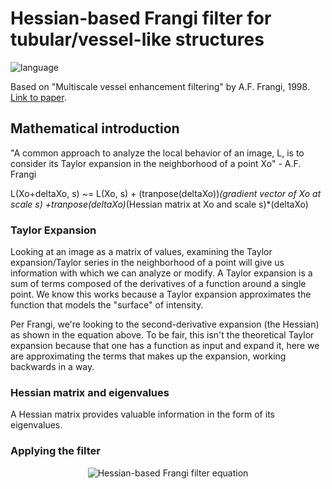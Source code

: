 # Hessian-based Frangi filter for tubular/vessel-like structures

<p align="left">
	<img src="https://img.shields.io/badge/language-MATLAB-red?style=for-the-badge"
			 alt="language">
</p>

Based on "Multiscale vessel enhancement filtering" by A.F. Frangi, 1998.
<a href="https://link.springer.com/chapter/10.1007/BFb0056195">Link to paper</a>.

## Mathematical introduction
"A common approach to analyze the local behavior of an image, L, is to consider its Taylor expansion in the neighborhood of a point Xo" - A.F. Frangi

L(Xo+deltaXo, s) ~= L(Xo, s) + (tranpose(deltaXo))*(gradient vector of Xo at scale s) +tranpose(deltaXo)*(Hessian matrix at Xo and scale s)*(deltaXo)

### Taylor Expansion
Looking at an image as a matrix of values, examining the Taylor expansion/Taylor series in the neighborhood of a point will give us information with which we can analyze or modify. A Taylor expansion is a sum of terms composed of the derivatives of a function around a single point. We know this works because a Taylor expansion approximates the function that models the "surface" of intensity.

Per Frangi, we're looking to the second-derivative expansion (the Hessian) as shown in the equation above. To be fair, this isn't the theoretical Taylor expansion because that one has a function as input and expand it, here we are approximating the terms that makes up the expansion, working backwards in a way.

### Hessian matrix and eigenvalues
A Hessian matrix provides valuable information in the form of its eigenvalues.

### Applying the filter
<p align="center">
	<img src="https://latex.codecogs.com/gif.latex?V_{o}(s)=\begin{cases}&space;0&space;&&space;\text{&space;if&space;}&space;\lambda_{2}>&space;0&space;\text{&space;or&space;}&space;\lambda_{3}>&space;0\\&space;\left&space;(&space;1-\text{&space;exp}\left&space;(&space;-\frac{R_{A}^{2}}{2\alpha^{2}}&space;\right&space;)&space;\right&space;)\left&space;(&space;\text{&space;exp}\left&space;(&space;-\frac{R_{B}^{2}}{2\beta^{2}}&space;\right&space;)&space;\right&space;)\left&space;(1-&space;\text{&space;exp}\left&space;(&space;-\frac{S^{2}}{2\gamma&space;^{2}}&space;\right&space;)&space;\right&space;)&&space;\text{&space;otherwise&space;}&space;\end{cases}" title="V_{o}(s)=\begin{cases} 0 & \text{ if } \lambda_{2}> 0 \text{ or } \lambda_{3}> 0\\ \left ( 1-\text{ exp}\left ( -\frac{R_{A}^{2}}{2\alpha^{2}} \right ) \right )\left ( \text{ exp}\left ( -\frac{R_{B}^{2}}{2\beta^{2}} \right ) \right )\left (1- \text{ exp}\left ( -\frac{S^{2}}{2\gamma ^{2}} \right ) \right )& \text{ otherwise } \end{cases}" 
	alt="Hessian-based Frangi filter equation"/>
</p>
